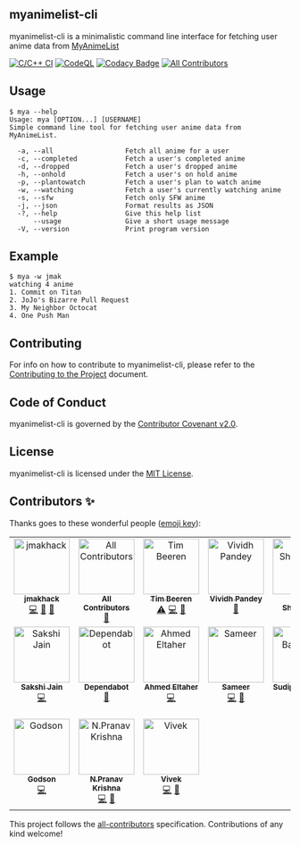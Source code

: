 ## myanimelist-cli

myanimelist-cli is a minimalistic command line interface for fetching user anime data from [MyAnimeList](https://myanimelist.net/)

[![C/C++ CI](https://github.com/jmakhack/mya/actions/workflows/c-cpp.yml/badge.svg?branch=master)](https://github.com/jmakhack/mya/actions/workflows/c-cpp.yml)
[![CodeQL](https://github.com/jmakhack/mya/actions/workflows/codeql-analysis.yml/badge.svg)](https://github.com/jmakhack/mya/actions/workflows/codeql-analysis.yml)
[![Codacy Badge](https://app.codacy.com/project/badge/Grade/a30e5356c06e4381a0b5ea92aba65ada)](https://www.codacy.com/gh/jmakhack/myanimelist-cli/dashboard?utm_source=github.com&amp;utm_medium=referral&amp;utm_content=jmakhack/myanimelist-cli&amp;utm_campaign=Badge_Grade)<!-- ALL-CONTRIBUTORS-BADGE:START - Do not remove or modify this section -->
[![All Contributors](https://img.shields.io/badge/all_contributors-17-orange.svg?style=flat-square)](#contributors-)
<!-- ALL-CONTRIBUTORS-BADGE:END -->

## Usage
```
$ mya --help
Usage: mya [OPTION...] [USERNAME]
Simple command line tool for fetching user anime data from MyAnimeList.

  -a, --all                  Fetch all anime for a user
  -c, --completed            Fetch a user's completed anime
  -d, --dropped              Fetch a user's dropped anime
  -h, --onhold               Fetch a user's on hold anime
  -p, --plantowatch          Fetch a user's plan to watch anime
  -w, --watching             Fetch a user's currently watching anime
  -s, --sfw                  Fetch only SFW anime
  -j, --json                 Format results as JSON
  -?, --help                 Give this help list
      --usage                Give a short usage message
  -V, --version              Print program version
```

## Example
```
$ mya -w jmak
watching 4 anime
1. Commit on Titan
2. JoJo's Bizarre Pull Request
3. My Neighbor Octocat
4. One Push Man
```

## Contributing
For info on how to contribute to myanimelist-cli, please refer to the [Contributing to the Project](CONTRIBUTING.md) document.

## Code of Conduct
myanimelist-cli is governed by the [Contributor Covenant v2.0](CODE_OF_CONDUCT.md).

## License
myanimelist-cli is licensed under the [MIT License](LICENSE).

## Contributors ✨

Thanks goes to these wonderful people ([emoji key](https://allcontributors.org/docs/en/emoji-key)):

<!-- ALL-CONTRIBUTORS-LIST:START - Do not remove or modify this section -->
<!-- prettier-ignore-start -->
<!-- markdownlint-disable -->
<table>
  <tbody>
    <tr>
      <td align="center" valign="top" width="14.28%"><a href="https://github.com/jmakhack"><img src="https://avatars.githubusercontent.com/u/1442227?v=4?s=100" width="100px;" alt="jmakhack"/><br /><sub><b>jmakhack</b></sub></a><br /><a href="https://github.com/jmakhack/myanimelist-cli/commits?author=jmakhack" title="Code">💻</a> <a href="#maintenance-jmakhack" title="Maintenance">🚧</a> <a href="https://github.com/jmakhack/myanimelist-cli/commits?author=jmakhack" title="Documentation">📖</a></td>
      <td align="center" valign="top" width="14.28%"><a href="https://allcontributors.org"><img src="https://avatars.githubusercontent.com/u/46410174?v=4?s=100" width="100px;" alt="All Contributors"/><br /><sub><b>All Contributors</b></sub></a><br /><a href="https://github.com/jmakhack/myanimelist-cli/commits?author=all-contributors" title="Documentation">📖</a></td>
      <td align="center" valign="top" width="14.28%"><a href="https://www.linkedin.com/in/tim-beeren-88355615b/"><img src="https://avatars.githubusercontent.com/u/36151761?v=4?s=100" width="100px;" alt="Tim Beeren"/><br /><sub><b>Tim Beeren</b></sub></a><br /><a href="https://github.com/jmakhack/myanimelist-cli/commits?author=TBeeren" title="Tests">⚠️</a> <a href="https://github.com/jmakhack/myanimelist-cli/commits?author=TBeeren" title="Code">💻</a> <a href="https://github.com/jmakhack/myanimelist-cli/commits?author=TBeeren" title="Documentation">📖</a></td>
      <td align="center" valign="top" width="14.28%"><a href="https://vividhpandey.netlify.app/"><img src="https://avatars.githubusercontent.com/u/91251535?v=4?s=100" width="100px;" alt="Vividh Pandey"/><br /><sub><b>Vividh Pandey</b></sub></a><br /><a href="#maintenance-VividhPandey003" title="Maintenance">🚧</a></td>
      <td align="center" valign="top" width="14.28%"><a href="https://github.com/Nikhil-1503"><img src="https://avatars.githubusercontent.com/u/61755381?v=4?s=100" width="100px;" alt="Nikhil Shanbhag"/><br /><sub><b>Nikhil Shanbhag</b></sub></a><br /><a href="#maintenance-Nikhil-1503" title="Maintenance">🚧</a></td>
      <td align="center" valign="top" width="14.28%"><a href="https://adityaj7.github.io/"><img src="https://avatars.githubusercontent.com/u/42397096?v=4?s=100" width="100px;" alt="Aditya Jetely"/><br /><sub><b>Aditya Jetely</b></sub></a><br /><a href="#maintenance-AdityaJ7" title="Maintenance">🚧</a></td>
      <td align="center" valign="top" width="14.28%"><a href="https://muriloucolouco.github.io/"><img src="https://avatars.githubusercontent.com/u/58440129?v=4?s=100" width="100px;" alt="Murilo Leandro"/><br /><sub><b>Murilo Leandro</b></sub></a><br /><a href="https://github.com/jmakhack/myanimelist-cli/commits?author=MuriloucoLouco" title="Code">💻</a> <a href="#maintenance-MuriloucoLouco" title="Maintenance">🚧</a></td>
    </tr>
    <tr>
      <td align="center" valign="top" width="14.28%"><a href="https://github.com/Sakshi-75"><img src="https://avatars.githubusercontent.com/u/20265098?v=4?s=100" width="100px;" alt="Sakshi Jain"/><br /><sub><b>Sakshi Jain</b></sub></a><br /><a href="https://github.com/jmakhack/myanimelist-cli/commits?author=Sakshi-75" title="Code">💻</a></td>
      <td align="center" valign="top" width="14.28%"><a href="https://github.com/features/security"><img src="https://avatars.githubusercontent.com/u/27347476?v=4?s=100" width="100px;" alt="Dependabot"/><br /><sub><b>Dependabot</b></sub></a><br /><a href="#maintenance-dependabot" title="Maintenance">🚧</a></td>
      <td align="center" valign="top" width="14.28%"><a href="https://www.linkedin.com/in/ahmedheltaher/"><img src="https://avatars.githubusercontent.com/u/42752070?v=4?s=100" width="100px;" alt="Ahmed Eltaher"/><br /><sub><b>Ahmed Eltaher</b></sub></a><br /><a href="https://github.com/jmakhack/myanimelist-cli/commits?author=ahmedheltaher" title="Code">💻</a></td>
      <td align="center" valign="top" width="14.28%"><a href="https://github.com/sameersecond"><img src="https://avatars.githubusercontent.com/u/101405993?v=4?s=100" width="100px;" alt="Sameer"/><br /><sub><b>Sameer</b></sub></a><br /><a href="https://github.com/jmakhack/myanimelist-cli/commits?author=sameersecond" title="Code">💻</a> <a href="https://github.com/jmakhack/myanimelist-cli/commits?author=sameersecond" title="Documentation">📖</a></td>
      <td align="center" valign="top" width="14.28%"><a href="https://portfolio-metaloopa.vercel.app/"><img src="https://avatars.githubusercontent.com/u/70171925?v=4?s=100" width="100px;" alt="Sudip Banerjee"/><br /><sub><b>Sudip Banerjee</b></sub></a><br /><a href="https://github.com/jmakhack/myanimelist-cli/commits?author=metal-oopa" title="Code">💻</a></td>
      <td align="center" valign="top" width="14.28%"><a href="https://github.com/The-Debarghya"><img src="https://avatars.githubusercontent.com/u/79015784?v=4?s=100" width="100px;" alt="Debarghya Maitra"/><br /><sub><b>Debarghya Maitra</b></sub></a><br /><a href="https://github.com/jmakhack/myanimelist-cli/commits?author=The-Debarghya" title="Code">💻</a> <a href="https://github.com/jmakhack/myanimelist-cli/commits?author=The-Debarghya" title="Documentation">📖</a></td>
      <td align="center" valign="top" width="14.28%"><a href="https://github.com/j-karthik"><img src="https://avatars.githubusercontent.com/u/26465882?v=4?s=100" width="100px;" alt="Karthik"/><br /><sub><b>Karthik</b></sub></a><br /><a href="https://github.com/jmakhack/myanimelist-cli/commits?author=j-karthik" title="Code">💻</a></td>
    </tr>
    <tr>
      <td align="center" valign="top" width="14.28%"><a href="https://github.com/Godson-Gnanaraj"><img src="https://avatars.githubusercontent.com/u/30664729?v=4?s=100" width="100px;" alt="Godson"/><br /><sub><b>Godson</b></sub></a><br /><a href="https://github.com/jmakhack/myanimelist-cli/commits?author=Godson-Gnanaraj" title="Code">💻</a></td>
      <td align="center" valign="top" width="14.28%"><a href="https://npranav7619.github.io/"><img src="https://avatars.githubusercontent.com/u/52345192?v=4?s=100" width="100px;" alt="N.Pranav Krishna"/><br /><sub><b>N.Pranav Krishna</b></sub></a><br /><a href="https://github.com/jmakhack/myanimelist-cli/commits?author=npranav7619" title="Code">💻</a> <a href="#maintenance-npranav7619" title="Maintenance">🚧</a></td>
      <td align="center" valign="top" width="14.28%"><a href="https://github.com/viv1kk"><img src="https://avatars.githubusercontent.com/u/35196281?v=4?s=100" width="100px;" alt="Vivek"/><br /><sub><b>Vivek</b></sub></a><br /><a href="https://github.com/jmakhack/myanimelist-cli/commits?author=viv1kk" title="Code">💻</a> <a href="https://github.com/jmakhack/myanimelist-cli/commits?author=viv1kk" title="Documentation">📖</a></td>
    </tr>
  </tbody>
</table>

<!-- markdownlint-restore -->
<!-- prettier-ignore-end -->

<!-- ALL-CONTRIBUTORS-LIST:END -->

This project follows the [all-contributors](https://github.com/all-contributors/all-contributors) specification. Contributions of any kind welcome!
